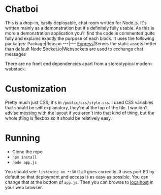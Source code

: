 # Chatboi
This is a drop-in, easily deployable, chat room written for Node.js. It's written mainly as a demonstration but it's definitely fully usable. As this is more a demonstration application you'll find the code is commented quite fully and explains exactly the purpose of each block. It uses the following packages:
Package|Reason
---|---
[Express](http://expressjs.com/)|Serves the static assets better than default Node
[Socket.io](http://socket.io/)|Websockets are used to exchange chat messages

There are no front end dependencies apart from a stereotypical modern webstack.

# Customization
Pretty much just CSS; it's in `/public/css/style.css`. I used CSS variables that should be self explanatory, they're at the top of the file. I wouldn't advise messing with the layout if you aren't into that kind of thing, but the whole thing is flexbox so it should be relatively easy.

# Running
- Clone the repo
- `npm install`
- `node app.js`

You should see: `listening on *:80` if all goes correctly. It uses port 80 by default so that deployment and access is as easy as possible. You can change that at the bottom of `app.js`. Then you can browse to [localhost](http://localhost) in your web browser.
